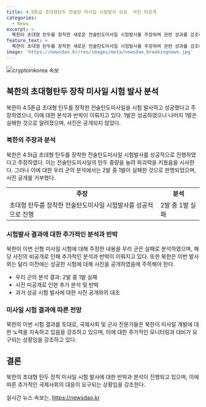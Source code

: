 ```yaml
---
title: 4.5톤급 초대형탄두 전술탄 미사일 시험발사 성공  사진 미공개
categories:
  - News
excerpt: >
  북한이 초대형 탄두를 장착한 새로운 전술탄도미사일 시험발사를 주장하며 관련 성과를 강조하고 있습니다. 하지만 우리 군은 미사일 2발 중 1발이 실패했을 가능성을 제기하며 북한의 주장을 반박하고 있습니다. 북한은 이에 대해 대내 매체에 보도하지 않고 대외매체에만 보도하며 관련 사진도 공개하지 않고 있는데, 이는 실패 가능성과 추가 분석을 피하기 위한 의도로 해석됩니다.
feature_text: >
  북한이 초대형 탄두를 장착한 새로운 전술탄도미사일 시험발사를 주장하며 관련 성과를 강조하고 있습니다. 하지만 우리 군은 미사일 2발 중 1발이 실패했을 가능성을 제기하며 북한의 주장을 반박하고 있습니다. 북한은 이에 대해 대내 매체에 보도하지 않고 대외매체에만 보도하며 관련 사진도 공개하지 않고 있는데, 이는 실패 가능성과 추가 분석을 피하기 위한 의도로 해석됩니다.
image: 'https://newsdao.kr/res/images/meta/newsdao_breakingnews.jpg'
---
```


<p><img src="https://newsdao.kr/res/images/meta/newsdao_breakingnews.jpg" alt="cryptoinkorea 속보" /></p>

<h2 data-ke-size="size26">북한의 초대형탄두 장착 미사일 시험 발사 분석</h2>

<p data-ke-size="size16">북한이 4.5톤급 초대형 탄두를 장착한 전술탄도미사일을 시험 발사하고 성공했다고 주장하였으나, 이에 대한 분석과 반박이 이뤄지고 있다. 1발은 성공하였으나 나머지 1발은 실패한 것으로 알려졌으며, 사진은 공개되지 않았다.</p>

<h3 data-ke-size="size24">북한의 주장과 분석</h3>

<p data-ke-size="size16">북한은 4.5t급 초대형 탄두를 장착한 전술탄도미사일 시험발사를 성공적으로 진행하였다고 주장하였다. 이는 전술탄도미사일의 탄두 중량을 늘려 파괴력을 키웠음을 시사한다. 그러나 이에 대한 우리 군의 분석에서는 2발 중 1발이 실패한 것으로 판명되었으며, 사진 공개를 거부했다.</p>

<table>
  <tr>
    <td style="text-align: center; height: 17px;"><b>주장</b></td>
    <td style="text-align: center; height: 17px;"><b>분석</b></td>
  </tr>
  <tr>
    <td>초대형 탄두를 장착한 전술탄도미사일 시험발사를 성공적으로 진행</td>
    <td>2발 중 1발 실패</td>
  </tr>
</table>

<h3 data-ke-size="size24">시험발사 결과에 대한 추가적인 분석과 반박</h3>

<p data-ke-size="size16">북한이 이번 신형 미사일 시험에 대해 주장한 내용을 우리 군은 실패로 분석하였으며, 해당 사진의 비공개로 인해 추가적인 분석과 반박이 이뤄지고 있다. 또한 북한은 이번 발사와는 달리 이전에는 성공한 시험에 대해 사진을 공개하였음에 주목해야 한다.</p>

<ul>
  <li>우리 군의 분석 결과: 2발 중 1발 실패</li>
  <li>사진 미공개로 인한 추가 분석 및 반박</li>
  <li>과거 성공 시험 발사에 대한 사진 공개와의 대조</li>
</ul>

<h3 data-ke-size="size24">미사일 시험 결과에 따른 전망</h3>

<p data-ke-size="size16">북한의 이번 시험 결과를 토대로, 국제사회 및 군사 전문가들은 북한이 미사일 개발에 대한 노력을 지속하고 있음을 강조하고 있으며, 이에 대한 추가적인 모니터링과 대비가 요구되는 상황임을 강조하고 있다.</p>

<h2 data-ke-size="size26">결론</h2>

<p data-ke-size="size16">북한의 초대형 탄두 장착 미사일 시험 발사에 대한 반박과 분석이 진행되고 있으며, 이에 따른 추가적인 국제사회의 대응이 요구되는 상황임을 강조한다.</p>
실시간 뉴스 속보는, <a href="https://newsdao.kr" rel="dofollow">https://newsdao.kr</a>


